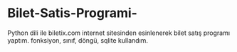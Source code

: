 # Bilet-Satis-Programi-

Python dili ile biletix.com internet sitesinden esinlenerek bilet satış programı yaptım.
fonksiyon, sınıf, döngü, sqlite kullandım.
